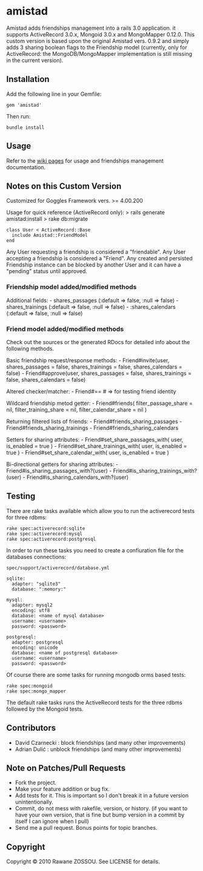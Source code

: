 # amistad

Amistad adds friendships management into a rails 3.0 application. it supports ActiveRecord 3.0.x, Mongoid 3.0.x and MongoMapper 0.12.0.
This custom version is based upon the original Amistad vers. 0.9.2 and simply adds 3 sharing boolean flags to the Friendship model (currently, only for ActiveRecord: the MongoDB/MongoMapper implementation is still missing in the current version).
 

## Installation

Add the following line in your Gemfile:

    gem 'amistad'

Then run:

    bundle install


## Usage

Refer to the [wiki pages](https://github.com/raw1z/amistad/wiki) for usage and friendships management documentation.


## Notes on this Custom Version

Customized for Goggles Framework vers. >= 4.00.200

Usage for quick reference (ActiveRecord only):
	> rails generate amistad:install
	> rake db:migrate

	class User < ActiveRecord::Base  
  	  include Amistad::FriendModel
	end

Any User requesting a friendship is considered a "friendable". Any User accepting a friendship is considered a "Friend".
Any created and persisted Friendship instance can be blocked by another User and it can have a "pending" status until approved. 


### Friendship model added/modified methods

Additional fields:
	- shares_passages (:default => false, :null => false)
	- shares_trainings (:default => false, :null => false)
	- :shares_calendars (:default => false, :null => false)


### Friend model added/modified methods

Check out the sources or the generated RDocs for detailed info about the following methods.

Basic friendship request/response methods:
	- Friend#invite(user, shares_passages = false, shares_trainings = false, shares_calendars = false)
	- Friend#approve(user, shares_passages = false, shares_trainings = false, shares_calendars = false)

Altered checker/matcher:
	- Friend#==  # => for testing friend identity

Wildcard friendship metod getter:
	- Friend#friends( filter_passage_share = nil, filter_training_share = nil, filter_calendar_share = nil )

Returning filtered lists of friends:
	- Friend#friends_sharing_passages
	- Friend#friends_sharing_trainings
	- Friend#friends_sharing_calendars

Setters for sharing attributes:
	- Friend#set_share_passages_with( user, is_enabled = true )
	- Friend#set_share_trainings_with( user, is_enabled = true )
	- Friend#set_share_calendar_with( user, is_enabled = true )

Bi-directional getters for sharing attributes:
	- Friend#is_sharing_passages_with?(user)
	- Friend#is_sharing_trainings_with?(user)
	- Friend#is_sharing_calendars_with?(user)


## Testing

There are rake tasks available which allow you to run the activerecord tests for three rdbms:

    rake spec:activerecord:sqlite
    rake spec:activerecord:mysql
    rake spec:activerecord:postgresql

In order to run these tasks you need to create a confiuration file for the databases connections:

    spec/support/activerecord/database.yml

    sqlite:
      adapter: "sqlite3"
      database: ":memory:"

    mysql:
      adapter: mysql2
      encoding: utf8
      database: <name of mysql database>
      username: <username>
      password: <password>

    postgresql:
      adapter: postgresql
      encoding: unicode
      database: <name of postgresql database>
      username: <username>
      password: <password>

Of course there are some tasks for running mongodb orms based tests:

    rake spec:mongoid
    rake spec:mongo_mapper

The default rake tasks runs the ActiveRecord tests for the three rdbms followed by the Mongoid tests.


## Contributors

* David Czarnecki : block friendships (and many other improvements)
* Adrian Dulić : unblock friendships (and many other improvements)

## Note on Patches/Pull Requests

* Fork the project.
* Make your feature addition or bug fix.
* Add tests for it. This is important so I don't break it in a future version unintentionally.
* Commit, do not mess with rakefile, version, or history. (if you want to have your own version, that is fine but bump version in a commit by itself I can ignore when I pull)
* Send me a pull request. Bonus points for topic branches.

## Copyright

Copyright © 2010 Rawane ZOSSOU. See LICENSE for details.
